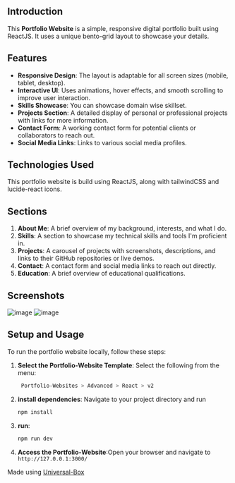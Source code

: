 ## Introduction

This **Portfolio Website** is a simple, responsive digital portfolio built using ReactJS. It uses a unique bento-grid layout to showcase your details.

## Features

- **Responsive Design**: The layout is adaptable for all screen sizes (mobile, tablet, desktop).
- **Interactive UI**: Uses animations, hover effects, and smooth scrolling to improve user interaction.
- **Skills Showcase**: You can showcase domain wise skillset.
- **Projects Section**: A detailed display of personal or professional projects with links for more information.
- **Contact Form**: A working contact form for potential clients or collaborators to reach out.
- **Social Media Links**: Links to various social media profiles.

## Technologies Used

This portfolio website is build using ReactJS, along with tailwindCSS and lucide-react icons.

## Sections

1. **About Me**: A brief overview of my background, interests, and what I do.
2. **Skills**: A section to showcase my technical skills and tools I'm proficient in.
3. **Projects**: A carousel of projects with screenshots, descriptions, and links to their GitHub repositories or live demos.
4. **Contact**: A contact form and social media links to reach out directly.
5. **Education**: A brief overview of educational qualifications.

## Screenshots

![image](https://github.com/user-attachments/assets/14a2403d-04fc-4e2d-8d11-f757f1c9aed5)
![image](https://github.com/user-attachments/assets/e21ffcf8-d16b-47b6-b889-8e3a7181ae62)





## Setup and Usage

To run the portfolio website locally, follow these steps:

1. **Select the Portfolio-Website Template**:
Select the following from the menu:
   ```bash
    Portfolio-Websites > Advanced > React > v2
    ```

2. **install dependencies**:
Navigate to your project directory and run
    ```javascript
    npm install
    ```

3. **run**:
    ```javascript
    npm run dev
    ```

4. **Access the Portfolio-Website**:Open your browser and navigate to `http://127.0.0.1:3000/`

Made using [Universal-Box](https://github.com/Abhishek-Mallick/universal-box)
